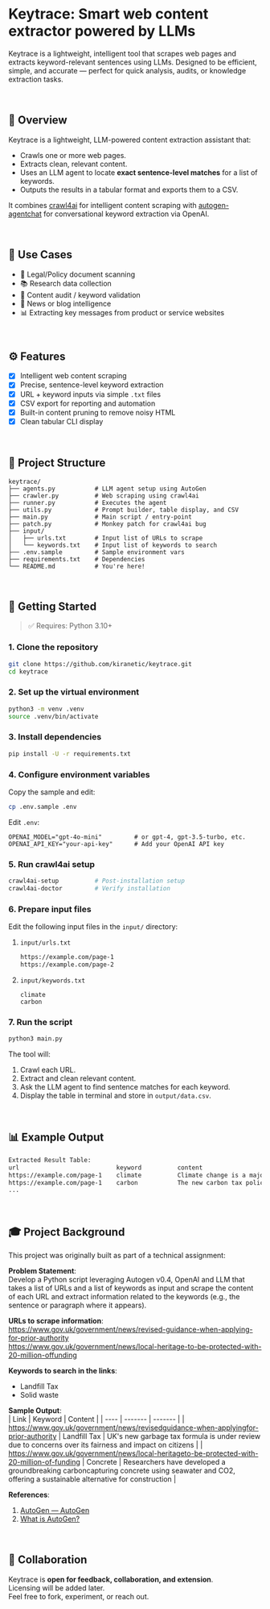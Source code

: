 # Keytrace: Smart web content extractor powered by LLMs  

Keytrace is a lightweight, intelligent tool that scrapes web pages and extracts keyword-relevant sentences using LLMs. Designed to be efficient, simple, and accurate — perfect for quick analysis, audits, or knowledge extraction tasks.

 <br>

## 📌 Overview

Keytrace is a lightweight, LLM-powered content extraction assistant that:

- Crawls one or more web pages.
- Extracts clean, relevant content.
- Uses an LLM agent to locate **exact sentence-level matches** for a list of keywords.
- Outputs the results in a tabular format and exports them to a CSV.

It combines [crawl4ai](https://docs.crawl4ai.com/) for intelligent content scraping with [autogen-agentchat](https://microsoft.github.io/autogen/stable/) for conversational keyword extraction via OpenAI.

 <br>

## 🧠 Use Cases

- 📄 Legal/Policy document scanning  
- 📚 Research data collection  
- 🧹 Content audit / keyword validation  
- 📰 News or blog intelligence
- 📊 Extracting key messages from product or service websites

 <br>

## ⚙️ Features

- [x] Intelligent web content scraping
- [x] Precise, sentence-level keyword extraction 
- [x] URL + keyword inputs via simple `.txt` files
- [x] CSV export for reporting and automation
- [x] Built-in content pruning to remove noisy HTML
- [x] Clean tabular CLI display

 <br>

## 📁 Project Structure

```
keytrace/
├── agents.py           # LLM agent setup using AutoGen
├── crawler.py          # Web scraping using crawl4ai
├── runner.py           # Executes the agent
├── utils.py            # Prompt builder, table display, and CSV
├── main.py             # Main script / entry-point
├── patch.py            # Monkey patch for crawl4ai bug
├── input/
│   ├── urls.txt        # Input list of URLs to scrape
│   └── keywords.txt    # Input list of keywords to search
├── .env.sample         # Sample environment vars
├── requirements.txt    # Dependencies
└── README.md           # You're here!
```

 <br>

## 🚀 Getting Started

> ✅ Requires: Python 3.10+

### 1. Clone the repository
```bash
git clone https://github.com/kiranetic/keytrace.git
cd keytrace
```

### 2. Set up the virtual environment
```bash
python3 -m venv .venv
source .venv/bin/activate
```

### 3. Install dependencies
```bash
pip install -U -r requirements.txt
```

### 4. Configure environment variables
Copy the sample and edit:
```bash
cp .env.sample .env
```

Edit `.env`:
```
OPENAI_MODEL="gpt-4o-mini"         # or gpt-4, gpt-3.5-turbo, etc.
OPENAI_API_KEY="your-api-key"      # Add your OpenAI API key
```

### 5. Run crawl4ai setup
```bash
crawl4ai-setup          # Post-installation setup
crawl4ai-doctor         # Verify installation
```

### 6. Prepare input files

Edit the following input files in the `input/` directory:

1. `input/urls.txt`
    ```txt
    https://example.com/page-1
    https://example.com/page-2
    ```

2. `input/keywords.txt`
    ```
    climate
    carbon
    ```

### 7. Run the script

```bash
python3 main.py
```

The tool will:

1. Crawl each URL.
2. Extract and clean relevant content.
3. Ask the LLM agent to find sentence matches for each keyword.
4. Display the table in terminal and store in `output/data.csv`.

 <br>

## 📊 Example Output

```txt
Extracted Result Table:
url                           keyword          content
https://example.com/page-1    climate          Climate change is a major concern.
https://example.com/page-1    carbon           The new carbon tax policy takes effect this year.
...
```

 <br>

## 🎓 Project Background  

This project was originally built as part of a technical assignment:  

**Problem Statement**:  <br>
Develop a Python script leveraging Autogen v0.4, OpenAI and LLM that takes a list of URLs and a list of keywords as input and scrape the content of each URL and extract information related to the keywords (e.g., the sentence or paragraph where it appears).  

**URLs to scrape information**:  <br>
https://www.gov.uk/government/news/revised-guidance-when-applying-for-prior-authority  <br>
https://www.gov.uk/government/news/local-heritage-to-be-protected-with-20-million-offunding  

**Keywords to search in the links**:  
- Landfill Tax  
- Solid waste  

**Sample Output**:  
| Link | Keyword | Content |
| ---- | ------- | ------- |
| https://www.gov.uk/government/news/revisedguidance-when-applyingfor-prior-authority | Landfill Tax | UK's new garbage tax formula is under review due to concerns over its fairness and impact on citizens |
| https://www.gov.uk/government/news/local-heritageto-be-protected-with-20-million-of-funding | Concrete | Researchers have developed a groundbreaking carboncapturing concrete using seawater and CO2, offering a sustainable alternative for construction |

**References**:  
1. [AutoGen — AutoGen](https://microsoft.github.io/autogen/stable/)  
2. [What is AutoGen?](https://www.youtube.com/watch?v=tBJarQyoPrM)  

 <br>

## 🤝 Collaboration

Keytrace is **open for feedback, collaboration, and extension**.  
Licensing will be added later.  
Feel free to fork, experiment, or reach out.

